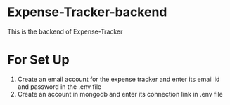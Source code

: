 # Expense-Tracker-backend
This is the backend of Expense-Tracker


# For Set Up
1. Create an email account for the expense tracker and enter its email id and password in the .env file
2. Create an account in mongodb and enter its connection link in .env file

